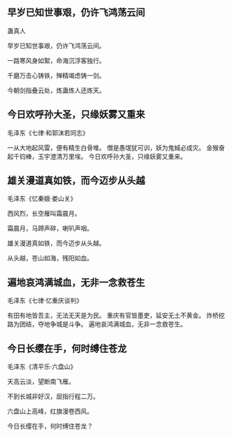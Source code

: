 ## 早岁已知世事艰，仍许飞鸿荡云间

蛊真人

早岁已知世事艰，仍许飞鸿荡云间。 

一路寒风身如絮，命海沉浮客独行。

 千磨万击心铸铁，殚精竭虑铸一剑。

今朝剑指叠云处，炼蛊炼人还炼天。

## 今日欢呼孙大圣，只缘妖雾又重来

毛泽东《七律·和郭沫若同志》

一从大地起风雷，便有精生白骨堆。
僧是愚氓犹可训，妖为鬼蜮必成灾。
金猴奋起千钧棒，玉宇澄清万里埃。
今日欢呼孙大圣，只缘妖雾又重来。

## 雄关漫道真如铁，而今迈步从头越

毛泽东《忆秦娥·娄山关》

西风烈，长空雁叫霜晨月。

霜晨月，马蹄声碎，喇叭声咽。

雄关漫道真如铁，而今迈步从头越。

从头越，苍山如海，残阳如血。

## 遍地哀鸿满城血，无非一念救苍生

毛泽东《七律·忆重庆谈判》

有田有地皆吾主，无法无天是为民。
重庆有官皆墨吏，延安无土不黄金。
炸桥挖路为团结，夺地争城是斗争。
遍地哀鸿满城血，无非一念救苍生。

## 今日长缨在手，何时缚住苍龙

毛泽东《清平乐·六盘山》

天高云淡，望断南飞雁。

不到长城非好汉，屈指行程二万。

六盘山上高峰，红旗漫卷西风。

今日长缨在手，何时缚住苍龙？




